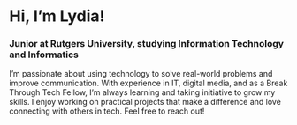 # Hi, I’m Lydia!
### Junior at Rutgers University, studying Information Technology and Informatics
I’m passionate about using technology to solve real-world problems and improve communication. With experience in IT, digital media, and as a Break Through Tech Fellow, I’m always learning and taking initiative to grow my skills. I enjoy working on practical projects that make a difference and love connecting with others in tech. Feel free to reach out!
<!--
**lydaub/lydaub** is a ✨ _special_ ✨ repository because its `README.md` (this file) appears on your GitHub profile.

Here are some ideas to get you started:

- 🔭 I’m currently working on ...
- 🌱 I’m currently learning ...
- 👯 I’m looking to collaborate on ...
- 🤔 I’m looking for help with ...
- 💬 Ask me about ...
- 📫 How to reach me: ...
- 😄 Pronouns: ...
- ⚡ Fun fact: ...
-->
